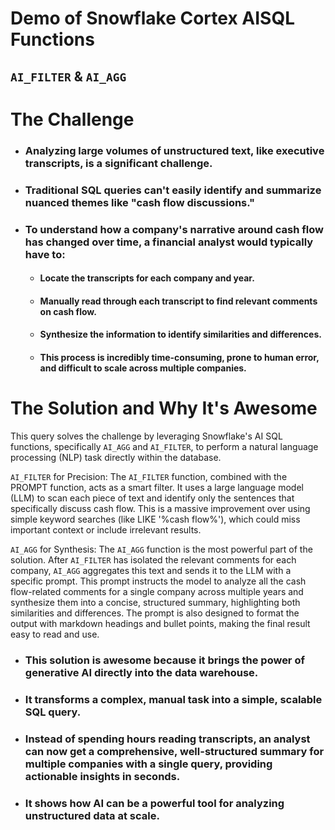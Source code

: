 # Demo of Snowflake Cortex AISQL Functions
## ```AI_FILTER``` & ```AI_AGG```

# The Challenge
- ### Analyzing large volumes of unstructured text, like executive transcripts, is a significant challenge. 
- ### Traditional SQL queries can't easily identify and summarize nuanced themes like "cash flow discussions." 
- ### To understand how a company's narrative around cash flow has changed over time, a financial analyst would typically have to:

    - #### Locate the transcripts for each company and year.
    - #### Manually read through each transcript to find relevant comments on cash flow.
    - #### Synthesize the information to identify similarities and differences.
    - #### This process is incredibly time-consuming, prone to human error, and difficult to scale across multiple companies.

# The Solution and Why It's Awesome
This query solves the challenge by leveraging Snowflake's AI SQL functions, specifically ```AI_AGG``` and ```AI_FILTER```, to perform a natural language processing (NLP) task directly within the database.

```AI_FILTER``` for Precision: The ```AI_FILTER``` function, combined with the PROMPT function, acts as a smart filter. It uses a large language model (LLM) to scan each piece of text and identify only the sentences that specifically discuss cash flow. This is a massive improvement over using simple keyword searches (like LIKE '%cash flow%'), which could miss important context or include irrelevant results.

```AI_AGG``` for Synthesis: The ```AI_AGG``` function is the most powerful part of the solution. After ```AI_FILTER``` has isolated the relevant comments for each company, ```AI_AGG``` aggregates this text and sends it to the LLM with a specific prompt. This prompt instructs the model to analyze all the cash flow-related comments for a single company across multiple years and synthesize them into a concise, structured summary, highlighting both similarities and differences. The prompt is also designed to format the output with markdown headings and bullet points, making the final result easy to read and use.

- ### This solution is **awesome** because it brings the power of generative AI directly into the data warehouse. 
- ### It transforms a complex, manual task into a simple, scalable SQL query. 
- ### Instead of spending hours reading transcripts, an analyst can now get a comprehensive, well-structured summary for multiple companies with a single query, **providing actionable insights in seconds**. 
- ### It shows how AI can be a powerful tool for analyzing unstructured data at scale.
